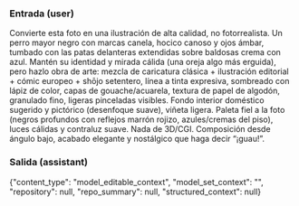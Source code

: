 ### Entrada (user)

Convierte esta foto en una ilustración de alta calidad, no fotorrealista.
Un perro mayor negro con marcas canela, hocico canoso y ojos ámbar, tumbado
con las patas delanteras extendidas sobre baldosas crema con azul. Mantén su
identidad y mirada cálida (una oreja algo más erguida), pero hazlo obra de arte:
mezcla de caricatura clásica + ilustración editorial + cómic europeo + shōjo setentero,
línea a tinta expresiva, sombreado con lápiz de color, capas de gouache/acuarela,
textura de papel de algodón, granulado fino, ligeras pinceladas visibles.
Fondo interior doméstico sugerido y pictórico (desenfoque suave), viñeta ligera.
Paleta fiel a la foto (negros profundos con reflejos marrón rojizo, azules/cremas del piso),
luces cálidas y contraluz suave. Nada de 3D/CGI. Composición desde ángulo bajo,
acabado elegante y nostálgico que haga decir “¡guau!”.

### Salida (assistant)

{"content_type": "model_editable_context", "model_set_context": "", "repository": null, "repo_summary": null, "structured_context": null}
